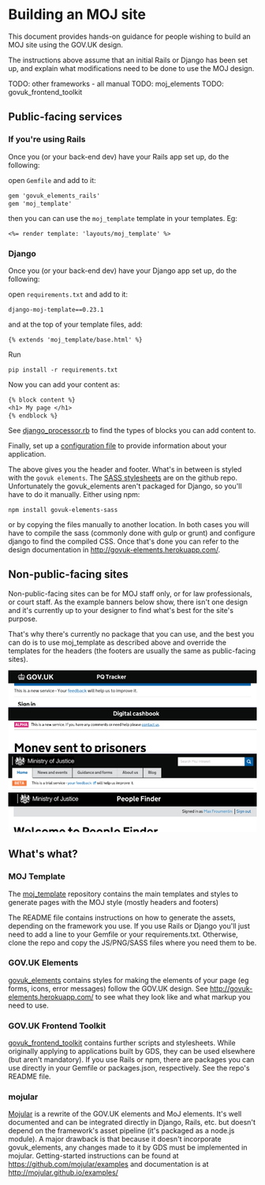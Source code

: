 # Building an MOJ site

This document provides hands-on guidance for people wishing to build an MOJ site using the GOV.UK design.

The instructions above assume that an initial Rails or Django has been set up, and explain what modifications need to be done to use the MOJ design.

TODO: other frameworks - all manual
TODO: moj_elements
TODO: govuk_frontend_toolkit

## Public-facing services

### If you're using Rails

Once you (or your back-end dev) have your Rails app set up, do the following:

open `Gemfile` and add to it:

    gem 'govuk_elements_rails'
    gem 'moj_template'

then you can can use the `moj_template` template in your templates. Eg:

    <%= render template: 'layouts/moj_template' %>

### Django

Once you (or your back-end dev) have your Django app set up, do the following:

open `requirements.txt` and add to it:

    django-moj-template==0.23.1

and at the top of your template files, add:

    {% extends 'moj_template/base.html' %}

Run

    pip install -r requirements.txt

Now you can add your content as:

    {% block content %}
    <h1> My page </h1>
    {% endblock %}

See [django_processor.rb](https://github.com/ministryofjustice/moj_template/blob/master/build_tools/compiler/django_processor.rb) to find the types of blocks you can add content to.

Finally, set up a [configuration file](https://github.com/ministryofjustice/moj_template#django-config) to provide information about your application.


The above gives you the header and footer. What's in between is styled with the `govuk elements`. The [SASS stylesheets](https://github.com/alphagov/govuk_elements/tree/master/public/sass) are on the github repo. Unfortunately the govuk_elements aren't packaged for Django, so you'll have to do it manually. Either using npm:

    npm install govuk-elements-sass

or by copying the files manually to another location. In both cases you will have to compile the sass (commonly done with gulp or grunt) and configure django to find the compiled CSS. Once that's done you can refer to the design documentation in http://govuk-elements.herokuapp.com/.


## Non-public-facing sites

Non-public-facing sites can be for MOJ staff only, or for law professionals, or court staff. As the example banners below show, there isn't one design and it's currently up to your designer to find what's best for the site's purpose.

That's why there's currently no package that you can use, and the best you can do is to use moj_template as described above and override the templates for the headers (the footers are usually the same as public-facing sites).

[![PQs](images/pq-tracker.png)](https://trackparliamentaryquestions.service.gov.uk/)
[![Cashbook](images/digital-cashbook.png)](https://cashbook.moneytoprisoners.dsd.io/)
[![Intranet](images/intranet.png)](https://intranet.justice.gov.uk/)
[![Peoplefinder](images/people-finder.png)](https://peoplefinder.service.gov.uk/)

## What's what?

### MOJ Template

The [moj_template](https://github.com/ministryofjustice/moj_template) repository contains the main templates and styles to generate pages with the MOJ style (mostly headers and footers)

The README file contains instructions on how to generate the assets, depending on the framework you use. If you use Rails or Django you'll just need to add a line to your Gemfile or your requirements.txt. Otherwise, clone the repo and copy the JS/PNG/SASS files where you need them to be.

### GOV.UK Elements

[govuk_elements](https://github.com/alphagov/govuk_elements) contains styles for making the elements of your page (eg forms, icons, error messages) follow the GOV.UK design. See http://govuk-elements.herokuapp.com/ to see what they look like and what markup you need to use.


### GOV.UK Frontend Toolkit

[govuk_frontend_toolkit](https://github.com/alphagov/govuk_frontend_toolkit) contains further scripts and stylesheets. While originally applying to applications built by GDS, they can be used elsewhere (but aren't mandatory). If you use Rails or npm, there are packages you can use directly in your Gemfile or packages.json, respectively. See the repo's README file.

### mojular

[Mojular](https://github.com/mojular) is a rewrite of the GOV.UK elements and MoJ elements. It's well documented and can be integrated directly in Django, Rails, etc. but doesn't depend on the framework's asset pipeline (it's packaged as a node.js module). A major drawback is that because it doesn't incorporate govuk_elements, any changes made to it by GDS must be implemented in mojular. Getting-started instructions can be found at https://github.com/mojular/examples and documentation is at http://mojular.github.io/examples/
